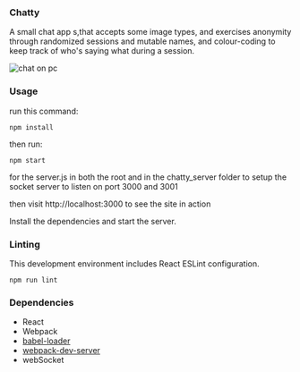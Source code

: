### Chatty


A small chat app s,that accepts some image types, and exercises anonymity through randomized sessions and mutable names, and colour-coding to keep track of who's saying what during a session.

![chat on pc]("/docs/fullscreen-img.jpg")


### Usage

run this command:
```
npm install
```
then run:
```
npm start
```
for the server.js in both the root and in the chatty_server folder to setup the socket server to listen on port 3000 and 3001

then visit http://localhost:3000 to see the site in action

Install the dependencies and start the server.

### Linting

This development environment includes React ESLint configuration.

```
npm run lint
```

### Dependencies

* React
* Webpack
* [babel-loader](https://github.com/babel/babel-loader)
* [webpack-dev-server](https://github.com/webpack/webpack-dev-server)
* webSocket
